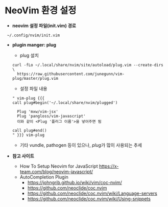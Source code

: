# NeoVim 환경 설정
* **neovim 설정 파일(init.vim) 경로**
 ```
  ~/.config/nvim/init.vim
 ```
* **plugin manger: plug** 
  - plug 설치
  ```
  curl -fLo ~/.local/share/nvim/site/autoload/plug.vim --create-dirs \
    https://raw.githubusercontent.com/junegunn/vim-plug/master/plug.vim
  ```
  - 설정 파일 내용
  ```
  " vim-plug {{{
  call plug#begin('~/.local/share/nvim/plugged')

    Plug 'mxw/vim-jsx'
    Plug 'pangloss/vim-javascript'
    이와 같이 <Plug '플러그 이름'>을 넣어주면 됨

  call plug#end()
  " }}} vim-plug
  ```
  - 기타 vundle, pathogen 등이 있으나, *plug*가 많이 사용되는 추세

* **참고 사이트**
  - How To Setup Neovim for JavaScript https://x-team.com/blog/neovim-javascript/
  - AutoCompletion Plugin
    + https://johngrib.github.io/wiki/vim/coc-nvim/
    + https://github.com/neoclide/coc.nvim 
    + https://github.com/neoclide/coc.nvim/wiki/Language-servers 
    + https://github.com/neoclide/coc.nvim/wiki/Using-snippets 
